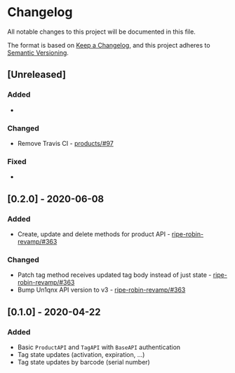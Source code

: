 # Changelog

All notable changes to this project will be documented in this file.

The format is based on [Keep a Changelog](https://keepachangelog.com/en/1.0.0/),
and this project adheres to [Semantic Versioning](https://semver.org/spec/v2.0.0.html).

## [Unreleased]

### Added

*

### Changed

* Remove Travis CI - [products/#97](https://github.com/ripe-tech/products/issues/97)

### Fixed

*

## [0.2.0] - 2020-06-08

### Added

* Create, update and delete methods for product API - [ripe-robin-revamp/#363](https://github.com/ripe-tech/ripe-robin-revamp/issues/363)

### Changed

* Patch tag method receives updated tag body instead of just state - [ripe-robin-revamp/#363](https://github.com/ripe-tech/ripe-robin-revamp/issues/363)
* Bump Un1qnx API version to v3 - [ripe-robin-revamp/#363](https://github.com/ripe-tech/ripe-robin-revamp/issues/363)

## [0.1.0] - 2020-04-22

### Added

* Basic `ProductAPI` and `TagAPI` with `BaseAPI` authentication
* Tag state updates (activation, expiration, ...)
* Tag state updates by barcode (serial number)
